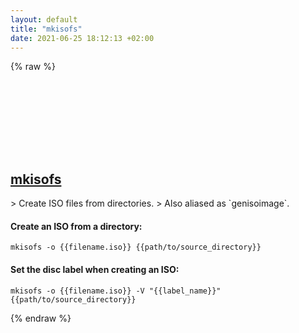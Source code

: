 ```yaml
---
layout: default
title: "mkisofs"
date: 2021-06-25 18:12:13 +02:00
---
```

{% raw %}
<h2 id="mkisofs">
  <a href="/en/linux/mkisofs.html">mkisofs</a> <a href="#mkisofs"><svg class="icon">
    <use href="/assets/images/unicode_sprite.svg#link" />
  </svg></a>
</h2>
> Create ISO files from directories.
> Also aliased as `genisoimage`.

#### Create an ISO from a directory:
```shell
mkisofs -o {{filename.iso}} {{path/to/source_directory}}
```
#### Set the disc label when creating an ISO:
```shell
mkisofs -o {{filename.iso}} -V "{{label_name}}" {{path/to/source_directory}}
```
{% endraw %}